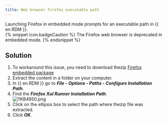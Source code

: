 ```yaml
---
title: Web browser Firefox executable path
---
```

Launching Firefox in embedded mode prompts for an executable path in {{ en.RDM }}.  
{% snippet icon.badgeCaution %}
The Firefox web browser is deprecated in embedded mode.
{% endsnippet %}  

## Solution
1. To workaround this issue, you need to download thezip [Firefox embedded package](https://cdn.devolutions.net/download/Firefox/FirefoxRunner2021.1.0.zip)
1. Extract the content in a folder on your computer.
1. In {{ en.RDM }} go to ***File - Options - Paths - Configure Installation Path***.
1. Find the ***Firefox Xul Runner Installation Path***.  
![!!KB4950.png](https://webdevolutions.azureedge.net/docs/en/kb/KB4950.png)
1. Click on the ellipsis box to select the path where thezip file was extracted.
1. Click ***OK***.
